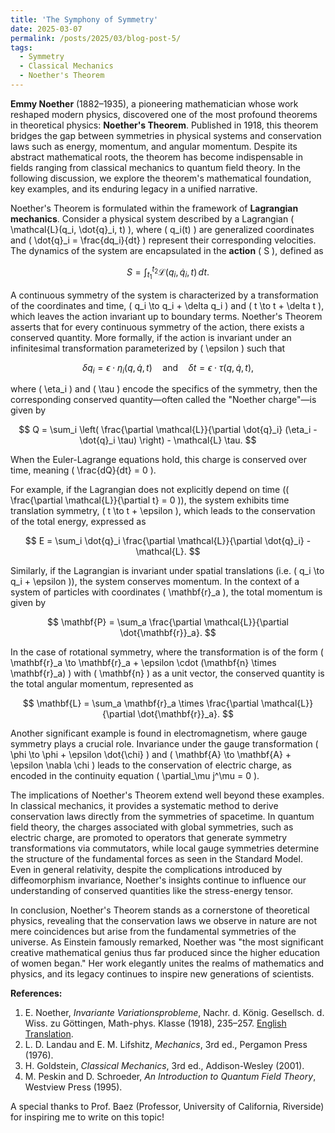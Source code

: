```yaml
---
title: 'The Symphony of Symmetry'
date: 2025-03-07
permalink: /posts/2025/03/blog-post-5/
tags:
  - Symmetry
  - Classical Mechanics
  - Noether's Theorem
---
```


**Emmy Noether** (1882–1935), a pioneering mathematician whose work reshaped modern physics, discovered one of the most profound theorems in theoretical physics: **Noether's Theorem**. Published in 1918, this theorem bridges the gap between symmetries in physical systems and conservation laws such as energy, momentum, and angular momentum. Despite its abstract mathematical roots, the theorem has become indispensable in fields ranging from classical mechanics to quantum field theory. In the following discussion, we explore the theorem's mathematical foundation, key examples, and its enduring legacy in a unified narrative.

Noether's Theorem is formulated within the framework of **Lagrangian mechanics**. Consider a physical system described by a Lagrangian \( \mathcal{L}(q_i, \dot{q}_i, t) \), where \( q_i(t) \) are generalized coordinates and \( \dot{q}_i = \frac{dq_i}{dt} \) represent their corresponding velocities. The dynamics of the system are encapsulated in the **action** \( S \), defined as

$$
S = \int_{t_1}^{t_2} \mathcal{L}(q_i, \dot{q}_i, t) \, dt.
$$

A continuous symmetry of the system is characterized by a transformation of the coordinates and time, \( q_i \to q_i + \delta q_i \) and \( t \to t + \delta t \), which leaves the action invariant up to boundary terms. Noether's Theorem asserts that for every continuous symmetry of the action, there exists a conserved quantity. More formally, if the action is invariant under an infinitesimal transformation parameterized by \( \epsilon \) such that

$$
\delta q_i = \epsilon \cdot \eta_i(q, \dot{q}, t) \quad \text{and} \quad \delta t = \epsilon \cdot \tau(q, \dot{q}, t),
$$

where \( \eta_i \) and \( \tau \) encode the specifics of the symmetry, then the corresponding conserved quantity—often called the "Noether charge"—is given by

$$
Q = \sum_i \left( \frac{\partial \mathcal{L}}{\partial \dot{q}_i} (\eta_i - \dot{q}_i \tau) \right) - \mathcal{L} \tau.
$$

When the Euler-Lagrange equations hold, this charge is conserved over time, meaning \( \frac{dQ}{dt} = 0 \).

For example, if the Lagrangian does not explicitly depend on time (\( \frac{\partial \mathcal{L}}{\partial t} = 0 \)), the system exhibits time translation symmetry, \( t \to t + \epsilon \), which leads to the conservation of the total energy, expressed as

$$
E = \sum_i \dot{q}_i \frac{\partial \mathcal{L}}{\partial \dot{q}_i} - \mathcal{L}.
$$

Similarly, if the Lagrangian is invariant under spatial translations (i.e. \( q_i \to q_i + \epsilon \)), the system conserves momentum. In the context of a system of particles with coordinates \( \mathbf{r}_a \), the total momentum is given by

$$
\mathbf{P} = \sum_a \frac{\partial \mathcal{L}}{\partial \dot{\mathbf{r}}_a}.
$$

In the case of rotational symmetry, where the transformation is of the form \( \mathbf{r}_a \to \mathbf{r}_a + \epsilon \cdot (\mathbf{n} \times \mathbf{r}_a) \) with \( \mathbf{n} \) as a unit vector, the conserved quantity is the total angular momentum, represented as

$$
\mathbf{L} = \sum_a \mathbf{r}_a \times \frac{\partial \mathcal{L}}{\partial \dot{\mathbf{r}}_a}.
$$

Another significant example is found in electromagnetism, where gauge symmetry plays a crucial role. Invariance under the gauge transformation \( \phi \to \phi + \epsilon \dot{\chi} \) and \( \mathbf{A} \to \mathbf{A} + \epsilon \nabla \chi \) leads to the conservation of electric charge, as encoded in the continuity equation \( \partial_\mu j^\mu = 0 \).

The implications of Noether's Theorem extend well beyond these examples. In classical mechanics, it provides a systematic method to derive conservation laws directly from the symmetries of spacetime. In quantum field theory, the charges associated with global symmetries, such as electric charge, are promoted to operators that generate symmetry transformations via commutators, while local gauge symmetries determine the structure of the fundamental forces as seen in the Standard Model. Even in general relativity, despite the complications introduced by diffeomorphism invariance, Noether's insights continue to influence our understanding of conserved quantities like the stress-energy tensor.

In conclusion, Noether's Theorem stands as a cornerstone of theoretical physics, revealing that the conservation laws we observe in nature are not mere coincidences but arise from the fundamental symmetries of the universe. As Einstein famously remarked, Noether was "the most significant creative mathematical genius thus far produced since the higher education of women began." Her work elegantly unites the realms of mathematics and physics, and its legacy continues to inspire new generations of scientists.

**References:**

1. E. Noether, *Invariante Variationsprobleme*, Nachr. d. König. Gesellsch. d. Wiss. zu Göttingen, Math-phys. Klasse (1918), 235–257. [English Translation](https://arxiv.org/abs/physics/0503066).
2. L. D. Landau and E. M. Lifshitz, *Mechanics*, 3rd ed., Pergamon Press (1976).
3. H. Goldstein, *Classical Mechanics*, 3rd ed., Addison-Wesley (2001).
4. M. Peskin and D. Schroeder, *An Introduction to Quantum Field Theory*, Westview Press (1995).

A special thanks to Prof. Baez (Professor, University of California, Riverside) for inspiring me to write on this topic!
